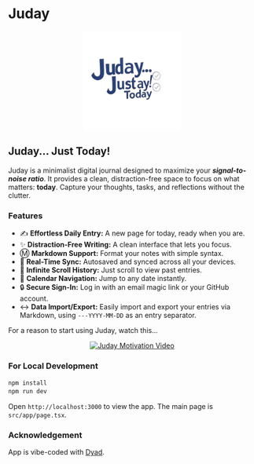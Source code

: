 # Juday

<div align="center">
  <img src="public/Juday-logo.png" alt="Juday Logo" width="200"/>
</div>

## Juday... Just Today!

Juday is a minimalist digital journal designed to maximize your ***signal-to-noise ratio***. It provides a clean, distraction-free space to focus on what matters: **today**. Capture your thoughts, tasks, and reflections without the clutter.

### Features

*   ✍️ **Effortless Daily Entry:** A new page for today, ready when you are.
*   ✨ **Distraction-Free Writing:** A clean interface that lets you focus.
*   Ⓜ️ **Markdown Support:** Format your notes with simple syntax.
*   🔄 **Real-Time Sync:** Autosaved and synced across all your devices.
*   📜 **Infinite Scroll History:** Just scroll to view past entries.
*   📅 **Calendar Navigation:** Jump to any date instantly.
*   🔒 **Secure Sign-In:** Log in with an email magic link or your GitHub account.
*   ↔️ **Data Import/Export:** Easily import and export your entries via Markdown, using `---YYYY-MM-DD` as an entry separator.

For a reason to start using Juday, watch this...

<div align="center">
  <a href="https://youtube.com/shorts/JvIPESv49Y8" target="_blank" rel="noopener noreferrer">
    <img src="https://i.ytimg.com/vi/JvIPESv49Y8/hqdefault.jpg" alt="Juday Motivation Video" width="300"/>
  </a>
</div>

### For Local Development

```bash
npm install
npm run dev
```

Open `http://localhost:3000` to view the app. The main page is `src/app/page.tsx`.

### Acknowledgement

App is vibe-coded with [Dyad](https://github.com/dyad-sh/dyad).